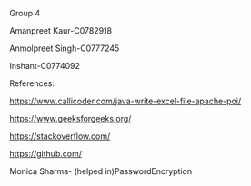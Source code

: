 Group 4

Amanpreet Kaur-C0782918

Anmolpreet Singh-C0777245

Inshant-C0774092


References:

https://www.callicoder.com/java-write-excel-file-apache-poi/

https://www.geeksforgeeks.org/

https://stackoverflow.com/

https://github.com/

Monica Sharma- (helped in)PasswordEncryption
